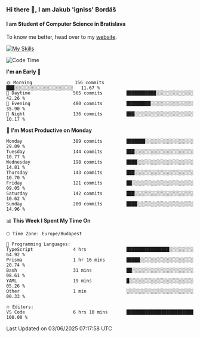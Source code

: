 ### Hi there 👋, I am Jakub 'igniss' Bordáš

#### I am Student of Computer Science in Bratislava
To know me better, head over to my [website](https://bordas.sk).

[![My Skills](https://skillicons.dev/icons?i=js,typescript,html,css,figma,svelte,vue,next,postgresql,nest,express,nodejs)](https://bordas.sk)


<!--START_SECTION:waka-->
![Code Time](http://img.shields.io/badge/Code%20Time-1%2C921%20hrs%2043%20mins-blue)

**I'm an Early 🐤** 

```text
🌞 Morning                156 commits         ███░░░░░░░░░░░░░░░░░░░░░░   11.67 % 
🌆 Daytime                565 commits         ███████████░░░░░░░░░░░░░░   42.26 % 
🌃 Evening                480 commits         █████████░░░░░░░░░░░░░░░░   35.90 % 
🌙 Night                  136 commits         ███░░░░░░░░░░░░░░░░░░░░░░   10.17 % 
```
📅 **I'm Most Productive on Monday** 

```text
Monday                   389 commits         ███████░░░░░░░░░░░░░░░░░░   29.09 % 
Tuesday                  144 commits         ███░░░░░░░░░░░░░░░░░░░░░░   10.77 % 
Wednesday                198 commits         ████░░░░░░░░░░░░░░░░░░░░░   14.81 % 
Thursday                 143 commits         ███░░░░░░░░░░░░░░░░░░░░░░   10.70 % 
Friday                   121 commits         ██░░░░░░░░░░░░░░░░░░░░░░░   09.05 % 
Saturday                 142 commits         ███░░░░░░░░░░░░░░░░░░░░░░   10.62 % 
Sunday                   200 commits         ████░░░░░░░░░░░░░░░░░░░░░   14.96 % 
```


📊 **This Week I Spent My Time On** 

```text
🕑︎ Time Zone: Europe/Budapest

💬 Programming Languages: 
TypeScript               4 hrs               ████████████████░░░░░░░░░   64.92 % 
Prisma                   1 hr 16 mins        █████░░░░░░░░░░░░░░░░░░░░   20.74 % 
Bash                     31 mins             ██░░░░░░░░░░░░░░░░░░░░░░░   08.61 % 
YAML                     19 mins             █░░░░░░░░░░░░░░░░░░░░░░░░   05.26 % 
Other                    1 min               ░░░░░░░░░░░░░░░░░░░░░░░░░   00.33 % 

🔥 Editors: 
VS Code                  6 hrs 10 mins       █████████████████████████   100.00 % 
```


 Last Updated on 03/06/2025 07:17:58 UTC
<!--END_SECTION:waka-->
